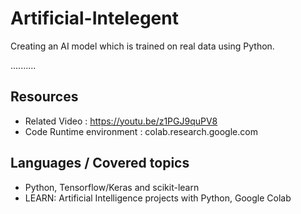 # Artificial-Intelegent

Creating an AI model which is trained on real data using Python.

..........

## Resources
+ Related Video : https://youtu.be/z1PGJ9quPV8
+ Code Runtime environment : colab.research.google.com


## Languages / Covered topics
+ Python, Tensorflow/Keras and scikit-learn
+ LEARN: Artificial Intelligence projects with Python, Google Colab
